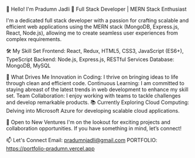 👋 Hello! I'm Pradumn Jadli
🚀 Full Stack Developer | MERN Stack Enthusiast

I'm a dedicated full stack developer with a passion for crafting scalable and efficient web applications using the MERN stack (MongoDB, Express.js, React, Node.js), allowing me to create seamless user experiences from complex requirements.

🛠️ My Skill Set
Frontend: React, Redux, HTML5, CSS3, JavaScript (ES6+), TypeScript
Backend: Node.js, Express.js, RESTful Services
Database: MongoDB, MySQL


🌟 What Drives Me
Innovation in Coding: I thrive on bringing ideas to life through clean and efficient code.
Continuous Learning: I am committed to staying abreast of the latest trends in web development to enhance my skill set.
Team Collaboration: I enjoy working with teams to tackle challenges and develop remarkable products.
📚 Currently Exploring
Cloud Computing: Delving into Microsoft Azure for developing scalable cloud applications.

💼 Open to New Ventures
I'm on the lookout for exciting projects and collaboration opportunities. If you have something in mind, let’s connect!

📫 Let's Connect
Email: pradumnjadli@gmail.com
PORTFOLIO: https://portfolio-pradumn.vercel.app
